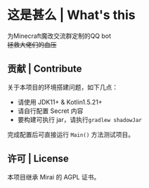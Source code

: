 # 这是甚么 | What's this

为Minecraft魔改交流群定制的QQ bot   
~~拯救大佬们的血压~~

## 贡献 | Contribute

关于本项目的环境搭建问题，如下几点：

- 请使用 JDK11+ & Kotlin1.5.21+
- 请自行配置 Secret 内容
- 要构建可执行 jar，请执行`gradlew shadowJar`

完成配置后可直接运行 `Main()` 方法测试项目。

## 许可 | License

本项目继承 Mirai 的 AGPL 证书。